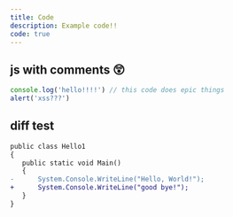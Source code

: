 ```yaml
---
title: Code
description: Example code!!
code: true
---
```

## js with comments 😲
```js
console.log('hello!!!!') // this code does epic things
alert('xss???')
```
## diff test
```diff
public class Hello1
{
   public static void Main()
   {
-      System.Console.WriteLine("Hello, World!");
+      System.Console.WriteLine("good bye!");
   }
}
```
